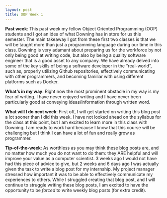 ```yaml
---
layout: post
title: OOP Week 1
---
```


__Past week__: 
This past week my fellow Object Oriented Programming (OOP) students and I got an idea of what Downing has in store for us this semester. The main takeaway I got from these first two classes is that we will be taught more than just a programming language during our time in this class. Downing is very adamant about preparing us for the workforce by not only being good at writing code, but also by being a quality software engineer that is a good asset to any company. We have already delved into some of the key skills of being a software developer in the “real-world”, such as, properly utilizing Github repositories, effectively communicating with other programmers, and becoming familiar with using different platforms such as Docker.  

__What’s in my way__: 
Right now the most prominent obstacle in my way is my fear of writing. I have never enjoyed writing and I have never been particularly good at conveying ideas/information through written word. 

__What will I do next week__:
First off, I will get started on writing this blog post a lot sooner than I did this week. I have not looked ahead on the syllabus for the class at this point, but I am excited to learn more in this class with Downing. I am ready to work hard because I know that this course will be challenging but I think I can have a lot of fun and really grow as programmer.

__Tip-of-the-week__: 
As worthless as you may think these blog posts are, and no matter how much you do not want to do them: they ARE helpful and will improve your value as a computer scientist. 3 weeks ago I would not have had this piece of advice to give, but 2 weeks and 6 days ago I was actually given the task to write a blog post for my internship. My project manager stressed how important it was to be able to effectively communicate my experiences to others. While I struggled creating that blog post, and I will continue to struggle writing these blog posts, I am excited to have the opportunity to be *forced* to write weekly blog posts (for extra credit).
